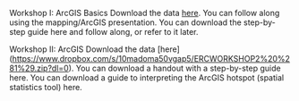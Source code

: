 Workshop I: ArcGIS Basics
Download the data [here](https://www.dropbox.com/s/kjk4f2dmmyi92on/Intro_GIS_Workshop_Data.zip?dl=0).
You can follow along using the mapping/ArcGIS presentation.
You can download the step-by-step guide here and follow along, or refer to it later.
 
Workshop II: ArcGIS 
Download the data [here] (https://www.dropbox.com/s/10madoma50vgap5/ERCWORKSHOP2%20%281%29.zip?dl=0).
You can download a handout with a step-by-step guide here.
You can download a guide to interpreting the ArcGIS hotspot (spatial statistics tool) here.

